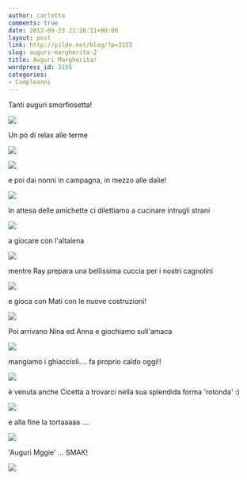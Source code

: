 ```yaml
---
author: carlotta
comments: true
date: 2012-09-23 21:28:11+00:00
layout: post
link: http://pilde.net/blog/?p=3155
slug: auguri-margherita-2
title: Auguri Margherita!
wordpress_id: 3155
categories:
- Compleanni
---
```


Tanti auguri smorfiosetta!

![](http://pilde.net/blog/wp-content/uploads/2012/11/margheritina.jpg)




Un pò di relax alle terme

![](http://pilde.net/blog/wp-content/uploads/2012/11/terme_mati.jpg)




![](http://pilde.net/blog/wp-content/uploads/2012/11/terme_marghe.jpg)




e poi dai nonni in campagna, in mezzo alle dalie!

![](http://pilde.net/blog/wp-content/uploads/2012/11/nei_fiori.jpg)




In attesa delle amichette ci dilettiamo a cucinare intrugli strani

![](http://pilde.net/blog/wp-content/uploads/2012/11/cuciniamo.jpg)




a giocare con l'altalena

![](http://pilde.net/blog/wp-content/uploads/2012/11/altalena.jpg)




mentre Ray prepara una bellissima cuccia per i nostri cagnolini

![](http://pilde.net/blog/wp-content/uploads/2012/11/cuccia.jpg)




e gioca con Mati con le nuove costruzioni!

![](http://pilde.net/blog/wp-content/uploads/2012/11/costruzioni.jpg)




Poi arrivano Nina ed Anna e giochiamo sull'amaca

![](http://pilde.net/blog/wp-content/uploads/2012/11/amaca1.jpg)




mangiamo i ghiaccioli.... fa proprio caldo oggi!!

![](http://pilde.net/blog/wp-content/uploads/2012/11/lettino.jpg)




è venuta anche Cicetta a trovarci nella sua splendida forma 'rotonda' :)




![](http://pilde.net/blog/wp-content/uploads/2012/09/cicetta.jpg)




e alla fine la tortaaaaa ....

![](http://pilde.net/blog/wp-content/uploads/2012/11/torta_margherita.jpg)




'Auguri Mggie' ... SMAK!

![](http://pilde.net/blog/wp-content/uploads/2012/11/sorelline.jpg)



